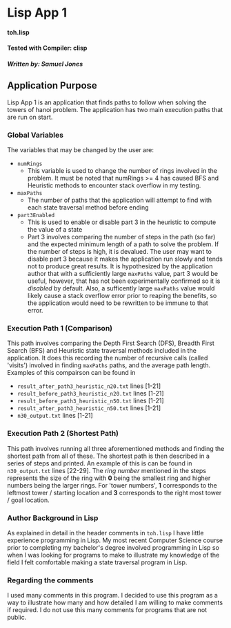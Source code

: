 # Lisp App 1
#### toh.lisp
#### Tested with Compiler: clisp
##### Written by: Samuel Jones
####

## Application Purpose
Lisp App 1 is an application that finds paths to follow when solving the towers of
hanoi problem. The application has two main execution paths that are run on
start.
### Global Variables
The variables that may be changed by the user are:
- `numRings`
  - This variable is used to change the number of rings involved in the problem.
  It must be noted that numRings >= 4 has caused BFS and Heuristic methods to encounter stack overflow in my testing.
- `maxPaths`
  - The number of paths that the application will attempt to find with each state traversal method
  before ending
- `part3Enabled`
  - This is used to enable or disable part 3 in the heuristic to compute the value of a state
  - Part 3 involves comparing the number of steps in the path (so far) and the expected
  minimum length of a path to solve the problem. If the number of steps is high, it is devalued.
  The user may want to disable part 3 because it makes the application run slowly and tends not to produce great results.
  It is hypothesized by the application author that with a sufficiently large `maxPaths` value, part 3 would be
  useful, however, that has not been experimentally confirmed so it is *disabled* by default. Also, a sufficently large
  `maxPaths` value would likely cause a stack overflow error prior to reaping the benefits, so the application would need to
  be rewritten to be immune to that error.

### Execution Path 1 (Comparison)
This path involves comparing the Depth First Search (DFS), Breadth First Search (BFS) and 
Heuristic state traversal methods included in the application. It does this recording the number of
recursive calls (called 'visits') involved in finding `maxPaths` paths, and the average path length.
Examples of this compairson can be found in
- `result_after_path3_heuristic_n20.txt` lines [1-21]
- `result_before_path3_heuristic_n20.txt` lines [1-21]
- `result_before_path3_heuristic_n50.txt` lines [1-21]
- `result_after_path3_heuristic_n50.txt` lines [1-21]
- `n30_output.txt` lines [1-21]

### Execution Path 2 (Shortest Path)
This path involves running all three aforementioned methods and finding the shortest path from all of these.
The shortest path is then described in a series of steps and printed. An example of this is can be found in
`n30_output.txt` lines [22-29]. The _ring number_ mentioned in the steps represents the size of the ring with **0** being
the smallest ring and higher numbers being the larger rings. For 'tower numbers', **1** corresponds to the leftmost tower /
starting location and **3** corresponds to the right most tower / goal location.

### Author Background in Lisp
As explained in detail in the header comments in `toh.lisp` I  have little experience programming in Lisp. My most recent
Computer Science course prior to completing my bachelor's degree involved programming in Lisp so when I was
looking for programs to make to illustrate my knowledge of the field I felt comfortable making a state traversal program
in Lisp.

### Regarding the comments
I used many comments in this program. I decided to use this program as a way to illustrate how many and how detailed
I am willing to make comments if required. I do not use this many comments for programs that are not public.